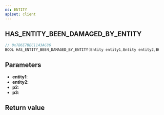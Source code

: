 ```yaml
---
ns: ENTITY
apiset: client
---
```

## HAS_ENTITY_BEEN_DAMAGED_BY_ENTITY

```c
// 0x7B6E7BEC1143AC86
BOOL HAS_ENTITY_BEEN_DAMAGED_BY_ENTITY(Entity entity1,Entity entity2,BOOL p2,BOOL p3);
```


## Parameters
* **entity1**:
* **entity2**:
* **p2**:
* **p3**:

## Return value